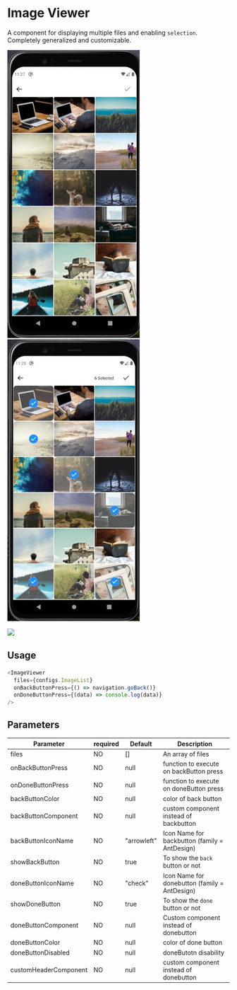 # Image Viewer

A component for displaying multiple files and enabling `selection`. Completely generalized and customizable.

<p float="left">
  <img src="https://raw.githubusercontent.com/kartikeyvaish/React-Native-UI-Components/main/src/ImageViewer/config/screenshots/Screenshot_One.jpg" width="300" />
  <img src="https://raw.githubusercontent.com/kartikeyvaish/React-Native-UI-Components/main/src/ImageViewer/config/screenshots/Screenshot_Two.jpg" width="300" /> 
</p>

<img src="https://raw.githubusercontent.com/kartikeyvaish/React-Native-UI-Components/main/src/ImageViewer/config/screenshots/ScreenRecord_Demo.gif" width="300" />

## Usage

```javascript
<ImageViewer
  files={configs.ImageList}
  onBackButtonPress={() => navigation.goBack()}
  onDoneButtonPress={(data) => console.log(data)}
/>
```

## Parameters

| Parameter             | required | Default     | Description                                   |
| --------------------- | -------- | ----------- | --------------------------------------------- |
| files                 | NO       | []          | An array of files                             |
| onBackButtonPress     | NO       | null        | function to execute on backButton press       |
| onDoneButtonPress     | NO       | null        | function to execute on doneButton press       |
| backButtonColor       | NO       | null        | color of back button                          |
| backButtonComponent   | NO       | null        | custom component instead of backbutton        |
| backButtonIconName    | NO       | "arrowleft" | Icon Name for backbutton (family = AntDesign) |
| showBackButton        | NO       | true        | To show the `back` button or not              |
| doneButtonIconName    | NO       | "check"     | Icon Name for donebutton (family = AntDesign) |
| showDoneButton        | NO       | true        | To show the `done` button or not              |
| doneButtonComponent   | NO       | null        | Custom component instead of donebutton        |
| doneButtonColor       | NO       | null        | color of done button                          |
| doneButtonDisabled    | NO       | null        | doneButotn disability                         |
| customHeaderComponent | NO       | null        | custom component instead of donebutton        |
